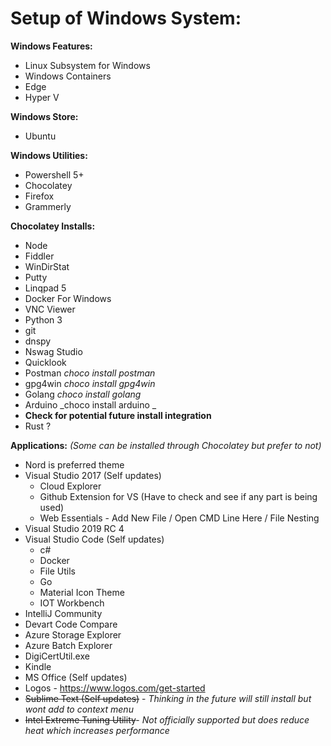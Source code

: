 # Setup of Windows System:

**Windows Features:**
- Linux Subsystem for Windows
- Windows Containers
- Edge
- Hyper V

**Windows Store:**
- Ubuntu
  
**Windows Utilities:**
- Powershell 5+
- Chocolatey
- Firefox
- Grammerly
    
**Chocolatey Installs:**
- Node
- Fiddler
- WinDirStat
- Putty
- Linqpad 5
- Docker For Windows
- VNC Viewer
- Python 3
- git
- dnspy
- Nswag Studio
- Quicklook
- Postman _choco install postman_
- gpg4win _choco install gpg4win_
- Golang _choco install golang_
- Arduino _choco install arduino _
- **Check for potential future install integration**
 - Rust ?

  
**Applications:** _(Some can be installed through Chocolatey but prefer to not)_
- Nord is preferred theme
- Visual Studio 2017 (Self updates)
  - Cloud Explorer
  - Github Extension for VS (Have to check and see if any part is being used)
  - Web Essentials - Add New File / Open CMD Line Here / File Nesting
- Visual Studio 2019 RC 4
- Visual Studio Code (Self updates)
  - c#
  - Docker
  - File Utils
  - Go
  - Material Icon Theme
  - IOT Workbench
- IntelliJ Community
- Devart Code Compare
- Azure Storage Explorer
- Azure Batch Explorer
- DigiCertUtil.exe
- Kindle
- MS Office (Self updates)
- Logos - https://www.logos.com/get-started
- ~~Sublime Text (Self updates)~~ - _Thinking in the future will still install but wont add to context menu_
- ~~Intel Extreme Tuning Utility~~- _Not officially supported but does reduce heat which increases performance_
